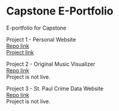 # Capstone E-Portfolio
E-portfolio for Capstone

Project 1 - Personal Website  
[Repo link](https://github.com/Elli9025/Elli9025.github.io)  
[Project link](https://elli9025.github.io/)

Project 2 - Original Music Visualizer  
[Repo link](https://github.com/Elli9025/MusicVisualizer)  
Project is not live.  

Project 3 - St. Paul Crime Data Website  
[Repo link](https://github.com/Elli9025/StPaulCrimeDataSite)  
Project is not live.  
